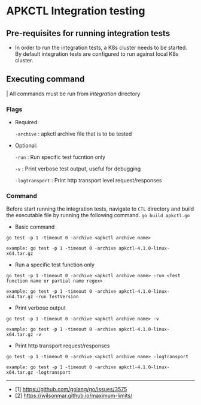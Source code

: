 # APKCTL Integration testing

## Pre-requisites for running integration tests
- In order to run the integration tests, a K8s cluster needs to be started. By default integration tests are configured to run against local K8s cluster.


## Executing command

| All commands must be run from *integration* directory

### Flags ###

- Required:

   `-archive` :  apkctl archive file that is to be tested

- Optional:

   `-run` : Run specific test fucntion only

   `-v` : Print verbose test output, useful for debugging

   `-logtransport` : Print http transport level request/responses



### Command ###

Before start running the integration tests, navigate to `CTL` directory and build the executable file by running the following command.
`go build apkctl.go`

- Basic command

```
go test -p 1 -timeout 0 -archive <apkctl archive name>

example: go test -p 1 -timeout 0 -archive apkctl-4.1.0-linux-x64.tar.gz

```

- Run a specific test function only

```
go test -p 1 -timeout 0 -archive <apkctl archive name> -run <Test function name or partial name regex>

example: go test -p 1 -timeout 0 -archive apkctl-4.1.0-linux-x64.tar.gz -run TestVersion
```

- Print verbose output

```
go test -p 1 -timeout 0 -archive <apkctl archive name> -v

example: go test -p 1 -timeout 0 -archive apkctl-4.1.0-linux-x64.tar.gz -v
```

- Print http transport request/responses

```
go test -p 1 -timeout 0 -archive <apkctl archive name> -logtransport

example: go test -p 1 -timeout 0 -archive apkctl-4.1.0-linux-x64.tar.gz -logtransport
```

---
- [1] https://github.com/golang/go/issues/3575
- [2] https://wilsonmar.github.io/maximum-limits/

